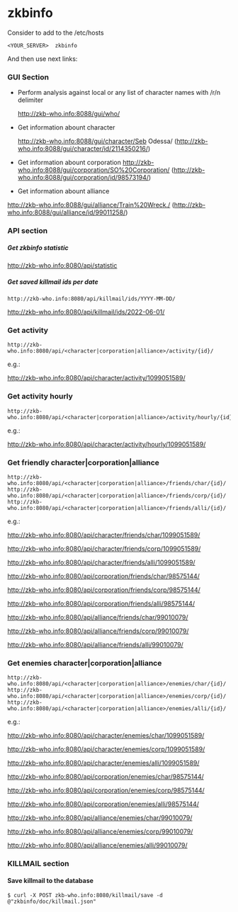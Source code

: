 # zkbinfo

Consider to add to the /etc/hosts
```
<YOUR_SERVER>  zkbinfo
```
And then use next links:

### GUI Section

- Perform analysis against local or any list of character names with /r/n delimiter

   http://zkb-who.info:8088/gui/who/

- Get information abount character

   http://zkb-who.info:8088/gui/character/Seb Odessa/ (http://zkb-who.info:8088/gui/character/id/2114350216/)

- Get information abount corporation
http://zkb-who.info:8088/gui/corporation/SO%20Corporation/ (http://zkb-who.info:8088/gui/corporation/id/98573194/)

- Get information abount alliance

http://zkb-who.info:8088/gui/alliance/Train%20Wreck./ (http://zkb-who.info:8088/gui/alliance/id/99011258/)







### API section
##### Get zkbinfo statistic
http://zkb-who.info:8080/api/statistic

##### Get saved killmail ids per date
```
http://zkb-who.info:8080/api/killmail/ids/YYYY-MM-DD/
```
http://zkb-who.info:8080/api/killmail/ids/2022-06-01/


### Get activity

```
http://zkb-who.info:8080/api/<character|corporation|alliance>/activity/{id}/

```

e.g.:

http://zkb-who.info:8080/api/character/activity/1099051589/

### Get activity hourly
```
http://zkb-who.info:8080/api/<character|corporation|alliance>/activity/hourly/{id}/
```

e.g.:

http://zkb-who.info:8080/api/character/activity/hourly/1099051589/

### Get friendly character|corporation|alliance
```
http://zkb-who.info:8080/api/<character|corporation|alliance>/friends/char/{id}/
http://zkb-who.info:8080/api/<character|corporation|alliance>/friends/corp/{id}/
http://zkb-who.info:8080/api/<character|corporation|alliance>/friends/alli/{id}/
```

e.g.:

http://zkb-who.info:8080/api/character/friends/char/1099051589/

http://zkb-who.info:8080/api/character/friends/corp/1099051589/

http://zkb-who.info:8080/api/character/friends/alli/1099051589/

http://zkb-who.info:8080/api/corporation/friends/char/98575144/

http://zkb-who.info:8080/api/corporation/friends/corp/98575144/

http://zkb-who.info:8080/api/corporation/friends/alli/98575144/

http://zkb-who.info:8080/api/alliance/friends/char/99010079/

http://zkb-who.info:8080/api/alliance/friends/corp/99010079/

http://zkb-who.info:8080/api/alliance/friends/alli/99010079/


### Get enemies character|corporation|alliance
```
http://zkb-who.info:8080/api/<character|corporation|alliance>/enemies/char/{id}/
http://zkb-who.info:8080/api/<character|corporation|alliance>/enemies/corp/{id}/
http://zkb-who.info:8080/api/<character|corporation|alliance>/enemies/alli/{id}/
```

e.g.:

http://zkb-who.info:8080/api/character/enemies/char/1099051589/

http://zkb-who.info:8080/api/character/enemies/corp/1099051589/

http://zkb-who.info:8080/api/character/enemies/alli/1099051589/

http://zkb-who.info:8080/api/corporation/enemies/char/98575144/

http://zkb-who.info:8080/api/corporation/enemies/corp/98575144/

http://zkb-who.info:8080/api/corporation/enemies/alli/98575144/

http://zkb-who.info:8080/api/alliance/enemies/char/99010079/

http://zkb-who.info:8080/api/alliance/enemies/corp/99010079/

http://zkb-who.info:8080/api/alliance/enemies/alli/99010079/






### KILLMAIL section
#### Save killmail to the database
```
$ curl -X POST zkb-who.info:8080/killmail/save -d @"zkbinfo/doc/killmail.json"
```
